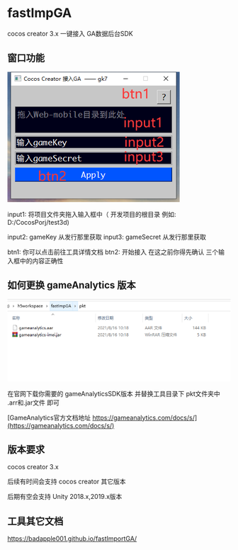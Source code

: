 # fastImpGA
cocos creator 3.x 一键接入 GA数据后台SDK

##  窗口功能
![image](./gitimg/m.png)

input1: 将项目文件夹拖入输入框中（ 开发项目的根目录 例如:  D:/CocosPorj/test3d)

input2: gameKey 从发行那里获取
input3: gameSecret 从发行那里获取


btn1: 你可以点击前往工具详情文档
btn2: 开始接入  在这之前你得先确认 三个输入框中的内容正确性


## 如何更换 gameAnalytics 版本
![image](./gitimg/pkt.png)

在官网下载你需要的 gameAnalyticsSDK版本 并替换工具目录下 pkt文件夹中 .arr和.jar文件 即可


[GameAnalytics官方文档地址 https://gameanalytics.com/docs/s/](https://gameanalytics.com/docs/s/)



## 版本要求
cocos creator 3.x

后续有时间会支持 cocos creator 其它版本

后期有空会支持 Unity 2018.x,2019.x版本


## 工具其它文档
https://badapple001.github.io/fastImportGA/
